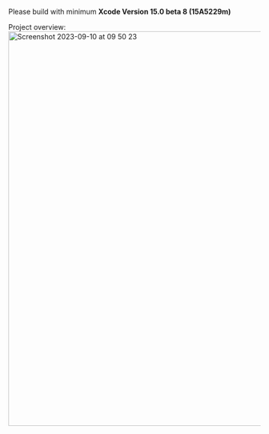 Please build with minimum **Xcode Version 15.0 beta 8 (15A5229m)**

Project overview:
<img width="787" alt="Screenshot 2023-09-10 at 09 50 23" src="https://github.com/dimic-milos/Posts/assets/29711016/68bacf8b-6b76-429e-b59f-3df778fa7b86">
